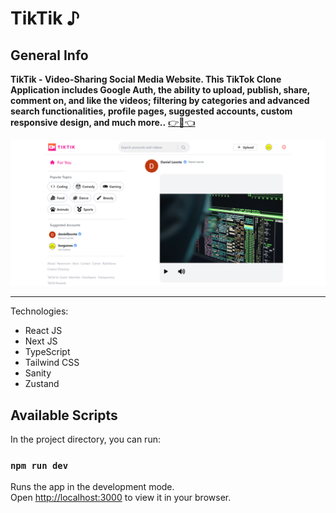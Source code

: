 # TikTik ♪

## General Info
**TikTik - Video-Sharing Social Media Website. This TikTok Clone Application includes Google Auth, the ability to upload, publish, share, comment on, and like the videos; filtering by categories and advanced search functionalities, profile pages, suggested accounts, custom responsive design, and much more..** 
<a href="https://tiktok-clone-final-iota.vercel.app" target="_blank" >👉🎯👈</a>

![](./screencast/overview.png)
***

Technologies:
- React JS
- Next JS
- TypeScript
- Tailwind CSS
- Sanity
- Zustand

## Available Scripts

In the project directory, you can run:

### `npm run dev`

Runs the app in the development mode.\
Open [http://localhost:3000](http://localhost:3000) to view it in your browser.
